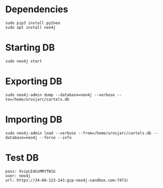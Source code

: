 # Dependencies

```
sudo pip3 install py2neo
sudo apt install neo4j
```

# Starting DB

```
sudo neo4j start
```

# Exporting DB
```
sudo neo4j-admin dump --database=neo4j --verbose --to=/home/urosjarc/cartels.db
```

# Importing DB
```
sudo neo4j-admin load --verbose --from=/home/urosjarc/cartels.db --database=neo4j --force --info
```

# Test DB
```
pass: VvipLE4UzMRYfW1G
user: neo4j
url: https://34-66-123-143.gcp-neo4j-sandbox.com:7473/
```